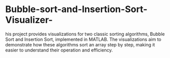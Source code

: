# Bubble-sort-and-Insertion-Sort-Visualizer-
his project provides visualizations for two classic sorting algorithms, Bubble Sort and Insertion Sort, implemented in MATLAB. The visualizations aim to demonstrate how these algorithms sort an array step by step, making it easier to understand their operation and efficiency.
